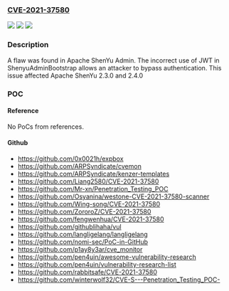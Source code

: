 ### [CVE-2021-37580](https://cve.mitre.org/cgi-bin/cvename.cgi?name=CVE-2021-37580)
![](https://img.shields.io/static/v1?label=Product&message=Apache%20ShenYu%20Admin&color=blue)
![](https://img.shields.io/static/v1?label=Version&message=Apache%20ShenYu%20Admin%3D%202.3.0-2.4.0%20&color=brighgreen)
![](https://img.shields.io/static/v1?label=Vulnerability&message=CWE-287%20Improper%20Authentication&color=brighgreen)

### Description

A flaw was found in Apache ShenYu Admin. The incorrect use of JWT in ShenyuAdminBootstrap allows an attacker to bypass authentication. This issue affected Apache ShenYu 2.3.0 and 2.4.0

### POC

#### Reference
No PoCs from references.

#### Github
- https://github.com/0x0021h/expbox
- https://github.com/ARPSyndicate/cvemon
- https://github.com/ARPSyndicate/kenzer-templates
- https://github.com/Liang2580/CVE-2021-37580
- https://github.com/Mr-xn/Penetration_Testing_POC
- https://github.com/Osyanina/westone-CVE-2021-37580-scanner
- https://github.com/Wing-song/CVE-2021-37580
- https://github.com/ZororoZ/CVE-2021-37580
- https://github.com/fengwenhua/CVE-2021-37580
- https://github.com/githublihaha/vul
- https://github.com/langligelang/langligelang
- https://github.com/nomi-sec/PoC-in-GitHub
- https://github.com/p1ay8y3ar/cve_monitor
- https://github.com/pen4uin/awesome-vulnerability-research
- https://github.com/pen4uin/vulnerability-research-list
- https://github.com/rabbitsafe/CVE-2021-37580
- https://github.com/winterwolf32/CVE-S---Penetration_Testing_POC-

